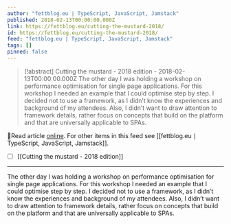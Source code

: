 ```yaml
---
author: "fettblog․eu ∣ TypeScript, JavaScript, Jamstack"
published: 2018-02-13T00:00:00.000Z
link: https://fettblog.eu/cutting-the-mustard-2018/
id: https://fettblog.eu/cutting-the-mustard-2018/
feed: "fettblog․eu ∣ TypeScript, JavaScript, Jamstack"
tags: []
pinned: false
---
```

> [!abstract] Cutting the mustard - 2018 edition - 2018-02-13T00:00:00.000Z
> The other day I was holding a workshop on performance optimisation for single page applications. For this workshop I needed an example that I could optimise step by step. I decided not to use a framework, as I didn’t know the experiences and background of my attendees. Also, I didn’t want to draw attention to framework details, rather focus on concepts that build on the platform and that are universally applicable to SPAs.

🔗Read article [online](https://fettblog.eu/cutting-the-mustard-2018/). For other items in this feed see [[fettblog․eu ∣ TypeScript, JavaScript, Jamstack]].

- [ ] [[Cutting the mustard - 2018 edition]]
- - -
The other day I was holding a workshop on performance optimisation for single page applications. For this workshop I needed an example that I could optimise step by step. I decided not to use a framework, as I didn’t know the experiences and background of my attendees. Also, I didn’t want to draw attention to framework details, rather focus on concepts that build on the platform and that are universally applicable to SPAs.
